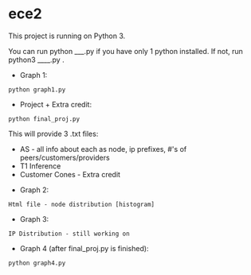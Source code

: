 # ece2
This project is running on Python 3.

You can run python ___.py if you have only 1 python installed. If not, run python3 ____.py .

* Graph 1:
```
python graph1.py
``` 

* Project + Extra credit:
```
python final_proj.py
```

This will provide 3 .txt files: <br />
- AS - all info about each as node, ip prefixes, #'s of peers/customers/providers <br />
- T1 Inference <br />
- Customer Cones - Extra credit <br />


* Graph 2: 
```
Html file - node distribution [histogram]
```

* Graph 3: 
```
IP Distribution - still working on
```

* Graph 4 (after final_proj.py is finished): 
```
python graph4.py
```
